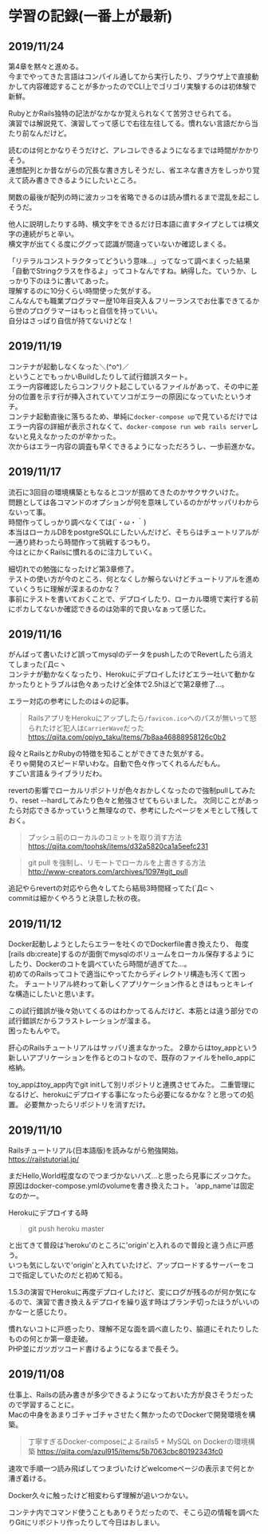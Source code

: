 # 学習の記録(一番上が最新)
## 2019/11/24
第4章を黙々と進める。  
今までやってきた言語はコンパイル通してから実行したり、ブラウザ上で直接動かして内容確認することが多かったのでCLI上でゴリゴリ実験するのは初体験で新鮮。

RubyとかRails独特の記法がなかなか覚えられなくて苦労させられてる。  
演習では解説見て、演習してって感じで右往左往してる。慣れない言語だから当たり前なんだけど。

読むのは何とかなりそうだけど、アレコレできるようになるまでは時間がかかりそう。  
連想配列とか昔ながらの冗長な書き方しそうだし、省エネな書き方をしっかり覚えて読み書きできるようにしたいところ。

関数の最後が配列の時に波カッコを省略できるのは読み慣れるまで混乱を起こしそうだ。

他人に説明したりする時、横文字をできるだけ日本語に直すタイプとしては横文字の連続がちと辛い。  
横文字が出てくる度にググって認識が間違っていないか確認しまくる。

「リテラルコンストラクタってどういう意味…」ってなって調べまくった結果「自動でStringクラスを作るよ」ってコトなんですね。納得した。ていうか、しっかり下のほうに書いてあった。  
理解するのに10分くらい時間使った気がする。  
こんなんでも職業プログラマー歴10年目突入＆フリーランスでお仕事できてるから世のプログラマーはもっと自信を持っていい。  
自分はさっぱり自信が持てないけどな！

## 2019/11/19
コンテナが起動しなくなった＼(^o^)／  
ということでもっかいBuildしたりして試行錯誤スタート。  
エラー内容確認したらコンフリクト起こしているファイルがあって、その中に差分の位置を示す行が挿入されていてソコがエラーの原因になっていたというオチ。  
コンテナ起動直後に落ちるため、単純に`docker-compose up`で見ているだけではエラー内容の詳細が表示されなくて、`docker-compose run web rails server`しないと見えなかったのが辛かった。  
次からはエラー内容の調査も早くできるようになっただろうし、一歩前進かな。

## 2019/11/17
流石に3回目の環境構築ともなるとコツが掴めてきたのかサクサクいけた。  
問題としては各コマンドのオプションが何を意味しているのかがサッパリわからないって事。  
時間作ってしっかり調べなくては(´・ω・｀)  
本当はローカルDBをpostgreSQLにしたいんだけど、そちらはチュートリアルが一通り終わったら時間作って挑戦するつもり。  
今はとにかくRailsに慣れるのに注力していく。

細切れでの勉強になったけど第3章修了。  
テストの使い方が今のところ、何となくしか解らないけどチュートリアルを進めていくうちに理解が深まるのかな？  
事前にテストを書いておくことで、デプロイしたり、ローカル環境で実行する前にポカしてないか確認できるのは効率的で良いなぁって感じた。

## 2019/11/16
がんばって書いたけど誤ってmysqlのデータをpushしたのでRevertしたら消えてしまった(´Д⊂ヽ  
コンテナが動かなくなったり、Herokuにデプロイしたけどエラー吐いて動かなかったりとトラブルは色々あったけど全体で2.5hほどで第2章修了…。

エラー対応の参考にしたのは↓の記事。

>RailsアプリをHerokuにアップしたら`/favicon.ico`へのパスが無いって怒られたけど犯人は`CarrierWave`だった
>https://qiita.com/opiyo_taku/items/7b8aa46888958126c0b2

段々とRailsとかRubyの特徴を知ることができてきた気がする。  
そりゃ開発のスピード早いわな。自動で色々作ってくれるんだもん。  
すごい言語＆ライブラリだわ。

revertの影響でローカルリポジトリが色々おかしくなったので強制pullしてみたり、reset --hardしてみたり色々と勉強させてもらいました。
次同じことがあったら対応できるかっていうと無理なので、参考にしたページをメモとして残しておく。

>プッシュ前のローカルのコミットを取り消す方法  
>https://qiita.com/toohsk/items/d32a5820ca1a5eefc231

>git pull を強制し、リモートでローカルを上書きする方法  
>http://www-creators.com/archives/1097#git_pull

追記やらrevertの対応やら色々してたら結局3時間経ってた(´Д⊂ヽ  
commitは細かくやろうと決意した秋の夜。

## 2019/11/12
Docker起動しようとしたらエラーを吐くのでDockerfile書き換えたり、
毎度[rails db:create]するのが面倒でmysqlのボリュームをローカル保存するようにしたり、Dockerのコトを調べていたら時間が過ぎてた…。  
初めてのRailsってコトで適当にやってたからディレクトリ構造も汚くて困った。
チュートリアル終わって新しくアプリケーション作るときはもっとキレイな構造にしたいと思います。

この試行錯誤が後々効いてくるのはわかってるんだけど、本筋とは違う部分での試行錯誤だからフラストレーションが溜まる。  
困ったもんやで。

肝心のRailsチュートリアルはサッパリ進まなかった。
2章からはtoy_appという新しいアプリケーションを作るとのコトなので、既存のファイルをhello_appに格納。

toy_appはtoy_app内でgit initして別リポジトリと連携させてみた。
二重管理になるけど、herokuにデプロイする事になったら必要になるかな？と思っての処置。
必要無かったらリポジトリを消すだけ。

## 2019/11/10
Railsチュートリアル(日本語版)を読みながら勉強開始。  
https://railstutorial.jp/

まだHello,World程度なのでつまづかないハズ…と思ったら見事にズッコケた。  
原因はdocker-compose.ymlのvolumeを書き換えたコト。
'app_name'は固定なのかー。

Herokuにデプロイする時
>git push heroku master

と出てきて普段は'heroku'のところに'origin'と入れるので普段と違う点に戸惑う。  
いつも気にしないで'origin'と入れていたけど、アップロードするサーバーをココで指定していたのだと初めて知る。

1.5.3の演習でHerokuに再度デプロイしたけど、変にログが残るのが何か気になるので、演習で書き換え＆デプロイを繰り返す時はブランチ切ったほうがいいのかなーと感じたり。

慣れないコトに戸惑ったり、理解不足な面を調べ直したり、脇道にそれたりしたものの何とか第一章走破。  
PHP並にガツガツコード書けるようになるまで長そう。

## 2019/11/08
仕事上、Railsの読み書きが多少できるようになっておいた方が良さそうだったので学習することに。  
Macの中身をあまりゴチャゴチャさせたく無かったのでDockerで開発環境を構築。

>丁寧すぎるDocker-composeによるrails5 + MySQL on Dockerの環境構築
>https://qiita.com/azul915/items/5b7063cbc80192343fc0

速攻で手順一つ読み飛ばしてつまづいたけどwelcomeページの表示まで何とか漕ぎ着ける。

Docker久々に触ったけど相変わらず理解が追いつかない。

コンテナ内でコマンド使うこともありそうだったので、そこら辺の情報を調べたりGitにリポジトリ作ったりして今日はおしまい。